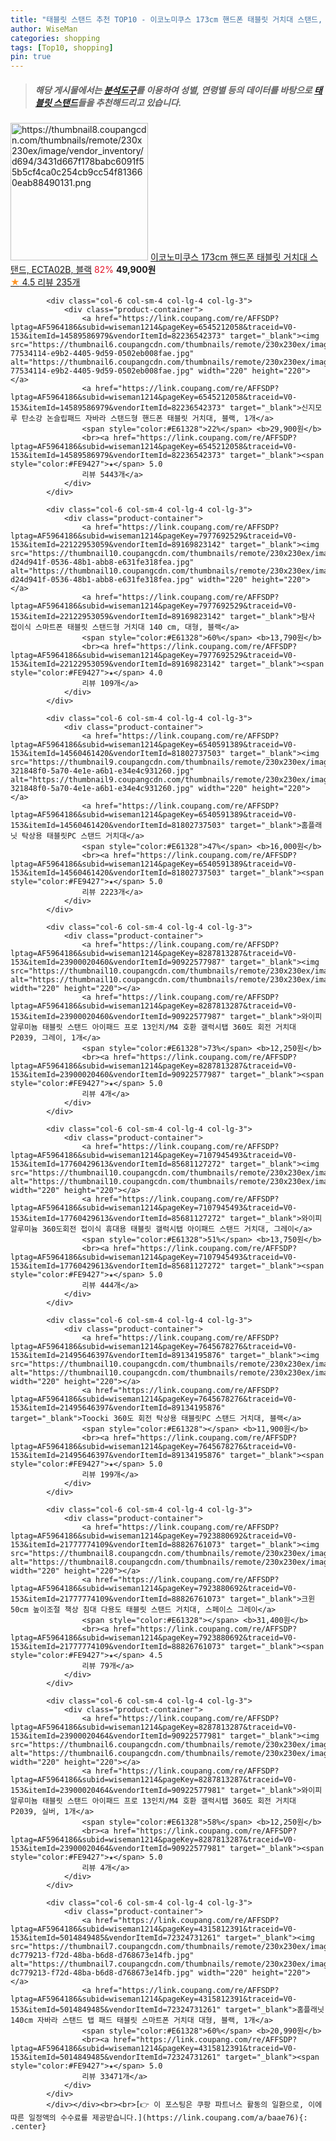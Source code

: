 ```yaml
---
title: "태블릿 스탠드 추천 TOP10 - 이코노미쿠스 173cm 핸드폰 태블릿 거치대 스탠드, ECTA02B, 블랙"
author: WiseMan
categories: shopping
tags: [Top10, shopping]
pin: true
---
```


> ##### 해당 게시물에서는 [**분석도구**](https://itemscout.io/)를 이용하여 **성별**, **연령별** 등의 데이터를 바탕으로 [**태블릿 스탠드**](https://link.coupang.com/a/baae76)들을 추천해드리고 있습니다.
<div class="container"><div class="row">
            <div class="col-6 col-sm-4 col-lg-4 col-lg-3">
                <div class="product-container">
                    <a href="https://link.coupang.com/re/AFFSDP?lptag=AF5964186&subid=wiseman1214&pageKey=7307981235&traceid=V0-153&itemId=18715795286&vendorItemId=86064971570" target="_blank"><img src="https://thumbnail8.coupangcdn.com/thumbnails/remote/230x230ex/image/vendor_inventory/d694/3431d667f178babc6091f55b5cf4ca0c254cb9cc54f813660eab88490131.png" alt="https://thumbnail8.coupangcdn.com/thumbnails/remote/230x230ex/image/vendor_inventory/d694/3431d667f178babc6091f55b5cf4ca0c254cb9cc54f813660eab88490131.png" width="220" height="220"></a>
                    <a href="https://link.coupang.com/re/AFFSDP?lptag=AF5964186&subid=wiseman1214&pageKey=7307981235&traceid=V0-153&itemId=18715795286&vendorItemId=86064971570" target="_blank">이코노미쿠스 173cm 핸드폰 태블릿 거치대 스탠드, ECTA02B, 블랙</a>
                    <span style="color:#E61328">82%</span> <b>49,900원</b>
                    <br><a href="https://link.coupang.com/re/AFFSDP?lptag=AF5964186&subid=wiseman1214&pageKey=7307981235&traceid=V0-153&itemId=18715795286&vendorItemId=86064971570" target="_blank"><span style="color:#FE9427">★</span> 4.5
                    리뷰 235개</a>
                </div>
            </div>
            
            <div class="col-6 col-sm-4 col-lg-4 col-lg-3">
                <div class="product-container">
                    <a href="https://link.coupang.com/re/AFFSDP?lptag=AF5964186&subid=wiseman1214&pageKey=6545212058&traceid=V0-153&itemId=14589586979&vendorItemId=82236542373" target="_blank"><img src="https://thumbnail6.coupangcdn.com/thumbnails/remote/230x230ex/image/retail/images/2441097121654536-77534114-e9b2-4405-9d59-0502eb008fae.jpg" alt="https://thumbnail6.coupangcdn.com/thumbnails/remote/230x230ex/image/retail/images/2441097121654536-77534114-e9b2-4405-9d59-0502eb008fae.jpg" width="220" height="220"></a>
                    <a href="https://link.coupang.com/re/AFFSDP?lptag=AF5964186&subid=wiseman1214&pageKey=6545212058&traceid=V0-153&itemId=14589586979&vendorItemId=82236542373" target="_blank">신지모루 탄소강 논슬립패드 자바라 스탠드형 핸드폰 태블릿 거치대, 블랙, 1개</a>
                    <span style="color:#E61328">22%</span> <b>29,900원</b>
                    <br><a href="https://link.coupang.com/re/AFFSDP?lptag=AF5964186&subid=wiseman1214&pageKey=6545212058&traceid=V0-153&itemId=14589586979&vendorItemId=82236542373" target="_blank"><span style="color:#FE9427">★</span> 5.0
                    리뷰 5443개</a>
                </div>
            </div>
            
            <div class="col-6 col-sm-4 col-lg-4 col-lg-3">
                <div class="product-container">
                    <a href="https://link.coupang.com/re/AFFSDP?lptag=AF5964186&subid=wiseman1214&pageKey=7977692529&traceid=V0-153&itemId=22122953059&vendorItemId=89169823142" target="_blank"><img src="https://thumbnail10.coupangcdn.com/thumbnails/remote/230x230ex/image/retail/images/1337040772798273-d24d941f-0536-48b1-abb8-e631fe318fea.jpg" alt="https://thumbnail10.coupangcdn.com/thumbnails/remote/230x230ex/image/retail/images/1337040772798273-d24d941f-0536-48b1-abb8-e631fe318fea.jpg" width="220" height="220"></a>
                    <a href="https://link.coupang.com/re/AFFSDP?lptag=AF5964186&subid=wiseman1214&pageKey=7977692529&traceid=V0-153&itemId=22122953059&vendorItemId=89169823142" target="_blank">탐사 접이식 스마트폰 태블릿 스탠드형 거치대 140 cm, 대형, 블랙</a>
                    <span style="color:#E61328">60%</span> <b>13,790원</b>
                    <br><a href="https://link.coupang.com/re/AFFSDP?lptag=AF5964186&subid=wiseman1214&pageKey=7977692529&traceid=V0-153&itemId=22122953059&vendorItemId=89169823142" target="_blank"><span style="color:#FE9427">★</span> 4.0
                    리뷰 109개</a>
                </div>
            </div>
            
            <div class="col-6 col-sm-4 col-lg-4 col-lg-3">
                <div class="product-container">
                    <a href="https://link.coupang.com/re/AFFSDP?lptag=AF5964186&subid=wiseman1214&pageKey=6540591389&traceid=V0-153&itemId=14560461420&vendorItemId=81802737503" target="_blank"><img src="https://thumbnail9.coupangcdn.com/thumbnails/remote/230x230ex/image/retail/images/197030086180299-321848f0-5a70-4e1e-a6b1-e34e4c931260.jpg" alt="https://thumbnail9.coupangcdn.com/thumbnails/remote/230x230ex/image/retail/images/197030086180299-321848f0-5a70-4e1e-a6b1-e34e4c931260.jpg" width="220" height="220"></a>
                    <a href="https://link.coupang.com/re/AFFSDP?lptag=AF5964186&subid=wiseman1214&pageKey=6540591389&traceid=V0-153&itemId=14560461420&vendorItemId=81802737503" target="_blank">홈플래닛 탁상용 태블릿PC 스탠드 거치대</a>
                    <span style="color:#E61328">47%</span> <b>16,000원</b>
                    <br><a href="https://link.coupang.com/re/AFFSDP?lptag=AF5964186&subid=wiseman1214&pageKey=6540591389&traceid=V0-153&itemId=14560461420&vendorItemId=81802737503" target="_blank"><span style="color:#FE9427">★</span> 5.0
                    리뷰 2223개</a>
                </div>
            </div>
            
            <div class="col-6 col-sm-4 col-lg-4 col-lg-3">
                <div class="product-container">
                    <a href="https://link.coupang.com/re/AFFSDP?lptag=AF5964186&subid=wiseman1214&pageKey=8287813287&traceid=V0-153&itemId=23900020460&vendorItemId=90922577987" target="_blank"><img src="https://thumbnail10.coupangcdn.com/thumbnails/remote/230x230ex/image/vendor_inventory/e789/c2ea508c87641e9f16e1deb8a4b1a2326a64b92eca80c9194cd7882abb71.jpg" alt="https://thumbnail10.coupangcdn.com/thumbnails/remote/230x230ex/image/vendor_inventory/e789/c2ea508c87641e9f16e1deb8a4b1a2326a64b92eca80c9194cd7882abb71.jpg" width="220" height="220"></a>
                    <a href="https://link.coupang.com/re/AFFSDP?lptag=AF5964186&subid=wiseman1214&pageKey=8287813287&traceid=V0-153&itemId=23900020460&vendorItemId=90922577987" target="_blank">와이피 알루미뇸 태블릿 스탠드 아이패드 프로 13인치/M4 호환 갤럭시탭 360도 회전 거치대 P2039, 그레이, 1개</a>
                    <span style="color:#E61328">73%</span> <b>12,250원</b>
                    <br><a href="https://link.coupang.com/re/AFFSDP?lptag=AF5964186&subid=wiseman1214&pageKey=8287813287&traceid=V0-153&itemId=23900020460&vendorItemId=90922577987" target="_blank"><span style="color:#FE9427">★</span> 5.0
                    리뷰 4개</a>
                </div>
            </div>
            
            <div class="col-6 col-sm-4 col-lg-4 col-lg-3">
                <div class="product-container">
                    <a href="https://link.coupang.com/re/AFFSDP?lptag=AF5964186&subid=wiseman1214&pageKey=7107945493&traceid=V0-153&itemId=17760429613&vendorItemId=85681127272" target="_blank"><img src="https://thumbnail10.coupangcdn.com/thumbnails/remote/230x230ex/image/vendor_inventory/3923/31ecfea3b268f43180df1bc27d33aa9a0a36b6604e56bb0509ff753dd389.jpg" alt="https://thumbnail10.coupangcdn.com/thumbnails/remote/230x230ex/image/vendor_inventory/3923/31ecfea3b268f43180df1bc27d33aa9a0a36b6604e56bb0509ff753dd389.jpg" width="220" height="220"></a>
                    <a href="https://link.coupang.com/re/AFFSDP?lptag=AF5964186&subid=wiseman1214&pageKey=7107945493&traceid=V0-153&itemId=17760429613&vendorItemId=85681127272" target="_blank">와이피 알루미늄 360도회전 접이식 휴대용 태블릿 갤럭시탭 아이패드 스탠드 거치대, 그레이</a>
                    <span style="color:#E61328">51%</span> <b>13,750원</b>
                    <br><a href="https://link.coupang.com/re/AFFSDP?lptag=AF5964186&subid=wiseman1214&pageKey=7107945493&traceid=V0-153&itemId=17760429613&vendorItemId=85681127272" target="_blank"><span style="color:#FE9427">★</span> 5.0
                    리뷰 444개</a>
                </div>
            </div>
            
            <div class="col-6 col-sm-4 col-lg-4 col-lg-3">
                <div class="product-container">
                    <a href="https://link.coupang.com/re/AFFSDP?lptag=AF5964186&subid=wiseman1214&pageKey=7645678276&traceid=V0-153&itemId=21495646397&vendorItemId=89134195876" target="_blank"><img src="https://thumbnail10.coupangcdn.com/thumbnails/remote/230x230ex/image/vendor_inventory/a989/08d8fe9407d3672433e8f29bc5448bfd113bb17d5f45a57df411c041db40.jpg" alt="https://thumbnail10.coupangcdn.com/thumbnails/remote/230x230ex/image/vendor_inventory/a989/08d8fe9407d3672433e8f29bc5448bfd113bb17d5f45a57df411c041db40.jpg" width="220" height="220"></a>
                    <a href="https://link.coupang.com/re/AFFSDP?lptag=AF5964186&subid=wiseman1214&pageKey=7645678276&traceid=V0-153&itemId=21495646397&vendorItemId=89134195876" target="_blank">Toocki 360도 회전 탁상용 태블릿PC 스탠드 거치대, 블랙</a>
                    <span style="color:#E61328"></span> <b>11,900원</b>
                    <br><a href="https://link.coupang.com/re/AFFSDP?lptag=AF5964186&subid=wiseman1214&pageKey=7645678276&traceid=V0-153&itemId=21495646397&vendorItemId=89134195876" target="_blank"><span style="color:#FE9427">★</span> 5.0
                    리뷰 199개</a>
                </div>
            </div>
            
            <div class="col-6 col-sm-4 col-lg-4 col-lg-3">
                <div class="product-container">
                    <a href="https://link.coupang.com/re/AFFSDP?lptag=AF5964186&subid=wiseman1214&pageKey=7923880692&traceid=V0-153&itemId=21777774109&vendorItemId=88826761073" target="_blank"><img src="https://thumbnail8.coupangcdn.com/thumbnails/remote/230x230ex/image/vendor_inventory/8996/9c6f47435ad9dbd7a3a689463b16522043b8e53bc08662225da53c3afff7.jpg" alt="https://thumbnail8.coupangcdn.com/thumbnails/remote/230x230ex/image/vendor_inventory/8996/9c6f47435ad9dbd7a3a689463b16522043b8e53bc08662225da53c3afff7.jpg" width="220" height="220"></a>
                    <a href="https://link.coupang.com/re/AFFSDP?lptag=AF5964186&subid=wiseman1214&pageKey=7923880692&traceid=V0-153&itemId=21777774109&vendorItemId=88826761073" target="_blank">크윈 50cm 높이조절 책상 침대 다용도 태블릿 스탠드 거치대, 스페이스 그레이</a>
                    <span style="color:#E61328"></span> <b>31,400원</b>
                    <br><a href="https://link.coupang.com/re/AFFSDP?lptag=AF5964186&subid=wiseman1214&pageKey=7923880692&traceid=V0-153&itemId=21777774109&vendorItemId=88826761073" target="_blank"><span style="color:#FE9427">★</span> 4.5
                    리뷰 79개</a>
                </div>
            </div>
            
            <div class="col-6 col-sm-4 col-lg-4 col-lg-3">
                <div class="product-container">
                    <a href="https://link.coupang.com/re/AFFSDP?lptag=AF5964186&subid=wiseman1214&pageKey=8287813287&traceid=V0-153&itemId=23900020464&vendorItemId=90922577981" target="_blank"><img src="https://thumbnail6.coupangcdn.com/thumbnails/remote/230x230ex/image/vendor_inventory/b45c/47bd3dbd926bb9a0af482fa39bcaeff54a5fc93c4ce2ea90382fb9ddcae0.jpg" alt="https://thumbnail6.coupangcdn.com/thumbnails/remote/230x230ex/image/vendor_inventory/b45c/47bd3dbd926bb9a0af482fa39bcaeff54a5fc93c4ce2ea90382fb9ddcae0.jpg" width="220" height="220"></a>
                    <a href="https://link.coupang.com/re/AFFSDP?lptag=AF5964186&subid=wiseman1214&pageKey=8287813287&traceid=V0-153&itemId=23900020464&vendorItemId=90922577981" target="_blank">와이피 알루미뇸 태블릿 스탠드 아이패드 프로 13인치/M4 호환 갤럭시탭 360도 회전 거치대 P2039, 실버, 1개</a>
                    <span style="color:#E61328">58%</span> <b>12,250원</b>
                    <br><a href="https://link.coupang.com/re/AFFSDP?lptag=AF5964186&subid=wiseman1214&pageKey=8287813287&traceid=V0-153&itemId=23900020464&vendorItemId=90922577981" target="_blank"><span style="color:#FE9427">★</span> 5.0
                    리뷰 4개</a>
                </div>
            </div>
            
            <div class="col-6 col-sm-4 col-lg-4 col-lg-3">
                <div class="product-container">
                    <a href="https://link.coupang.com/re/AFFSDP?lptag=AF5964186&subid=wiseman1214&pageKey=4315812391&traceid=V0-153&itemId=5014849485&vendorItemId=72324731261" target="_blank"><img src="https://thumbnail7.coupangcdn.com/thumbnails/remote/230x230ex/image/retail/images/1156496089278494-dc779213-f72d-48ba-b6d8-d768673e14fb.jpg" alt="https://thumbnail7.coupangcdn.com/thumbnails/remote/230x230ex/image/retail/images/1156496089278494-dc779213-f72d-48ba-b6d8-d768673e14fb.jpg" width="220" height="220"></a>
                    <a href="https://link.coupang.com/re/AFFSDP?lptag=AF5964186&subid=wiseman1214&pageKey=4315812391&traceid=V0-153&itemId=5014849485&vendorItemId=72324731261" target="_blank">홈플래닛 140cm 자바라 스탠드 탭 패드 태블릿 스마트폰 거치대 대형, 블랙, 1개</a>
                    <span style="color:#E61328">60%</span> <b>20,990원</b>
                    <br><a href="https://link.coupang.com/re/AFFSDP?lptag=AF5964186&subid=wiseman1214&pageKey=4315812391&traceid=V0-153&itemId=5014849485&vendorItemId=72324731261" target="_blank"><span style="color:#FE9427">★</span> 5.0
                    리뷰 33471개</a>
                </div>
            </div>
            </div></div><br><br>[👉 이 포스팅은 쿠팡 파트너스 활동의 일환으로, 이에 따른 일정액의 수수료를 제공받습니다.](https://link.coupang.com/a/baae76){: .center}